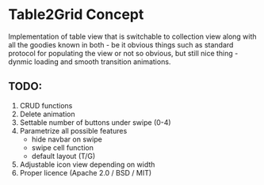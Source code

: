 # Table2Grid Concept

Implementation of table view that is switchable to collection view along with all the goodies known in both - be it obvious things such as standard protocol for populating the view or not so obvious, but still nice thing - dynmic loading and smooth transition animations.

## TODO:

1. CRUD functions
2. Delete animation
3. Settable number of buttons under swipe (0-4)
4. Parametrize all possible features
    - hide navbar on swipe
    - swipe cell function
    - default layout (T/G)
5. Adjustable icon view depending on width
6. Proper licence (Apache 2.0 / BSD / MIT)